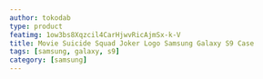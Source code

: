 ```yaml
---
author: tokodab
type: product
featimg: 1ow3bs8Xqzcil4CarHjwvRicAjmSx-k-V
title: Movie Suicide Squad Joker Logo Samsung Galaxy S9 Case
tags: [samsung, galaxy, s9]
category: [samsung]
---
```

